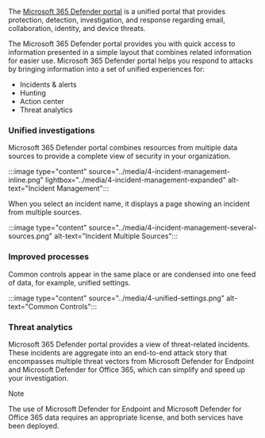The [Microsoft 365 Defender portal](security.microsoft.com) is a unified portal that provides protection, detection, investigation, and response regarding email, collaboration, identity, and device threats.

The Microsoft 365 Defender portal provides you with quick access to information presented in a simple layout that combines related information for easier use. Microsoft 365 Defender portal helps you respond to attacks by bringing information into a set of unified experiences for:

- Incidents & alerts
- Hunting
- Action center
- Threat analytics

### Unified investigations

Microsoft 365 Defender portal combines resources from multiple data sources to provide a complete view of security in your organization.  

:::image type="content" source="../media/4-incident-management-inline.png" lightbox="../media/4-incident-management-expanded" alt-text="Incident Management":::

When you select an incident name, it displays a page showing an incident from multiple sources.

:::image type="content" source="../media/4-incident-management-several-sources.png" alt-text="Incident Multiple Sources":::

### Improved processes

Common controls appear in the same place or are condensed into one feed of data, for example, unified settings.

:::image type="content" source="../media/4-unified-settings.png" alt-text="Common Controls":::

### Threat analytics

Microsoft 365 Defender portal provides a view of threat-related incidents. These incidents are aggregate into an end-to-end attack story that encompasses multiple threat vectors from Microsoft Defender for Endpoint and Microsoft Defender for Office 365, which can simplify and speed up your investigation.

> [!NOTE]
> The use of Microsoft Defender for Endpoint and Microsoft Defender for Office 365 data requires an appropriate license, and both services have been deployed.
